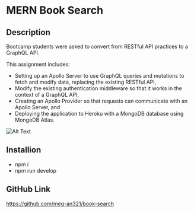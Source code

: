 # MERN Book Search

## Description
Bootcamp students were asked to convert from RESTful API practices to a GraphQL API.

This assignment includes:

- Setting up an Apollo Server to use GraphQL queries and mutations to fetch and modify data, replacing the existing RESTful API,
- Modify the existing authentication middleware so that it works in the context of a GraphQL API,
- Creating an Apollo Provider so that requests can communicate with an Apollo Server, and
- Deploying the application to Heroku with a MongoDB database using MongoDB Atlas.

![Alt Text](mern.gif)

## Installion
- npm i
- npm run develop

## GitHub Link
https://github.com/meg-an321/book-search